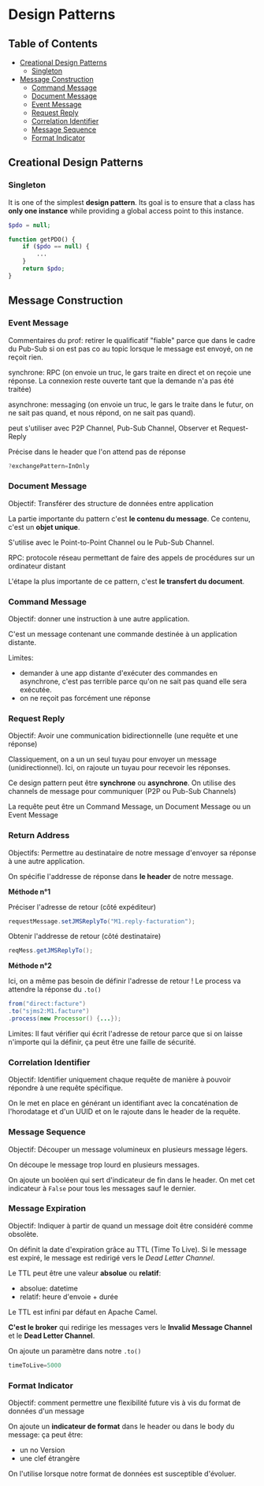 # Design Patterns

## Table of Contents

- [Creational Design Patterns](#creational-design-patterns)
    - [Singleton](#singleton)
- [Message Construction](#message-construction)
    - [Command Message](#command-message)
    - [Document Message](#document-message)
    - [Event Message](#event-message)
    - [Request Reply](#request-reply)
    - [Correlation Identifier](#correlation-identifier)
    - [Message Sequence](#message-sequence)
    - [Format Indicator](#format-indicator)

## Creational Design Patterns

### Singleton

It is one of the simplest **design pattern**. Its goal is to ensure that a class has **only one instance** while providing a global access point to this instance.

```php
$pdo = null;

function getPDO() {
    if ($pdo == null) {
        ...
    }
    return $pdo;
}
```

## Message Construction

### Event Message

Commentaires du prof: retirer le qualificatif "fiable" parce que dans le cadre du Pub-Sub si on est pas co au topic lorsque le message est envoyé, on ne reçoit rien.

synchrone: RPC (on envoie un truc, le gars traite en direct et on reçoie une réponse. La connexion reste ouverte tant que la demande n'a pas été traitée)

asynchrone: messaging (on envoie un truc, le gars le traite dans le futur, on ne sait pas quand, et nous répond, on ne sait pas quand).

peut s'utiliser avec P2P Channel, Pub-Sub Channel, Observer et Request-Reply

Précise dans le header que l'on attend pas de réponse
```java
?exchangePattern=InOnly
```

### Document Message

Objectif: Transférer des structure de données entre application

La partie importante du pattern c'est **le contenu du message**. Ce contenu, c'est un **objet unique**.

S'utilise avec le Point-to-Point Channel ou le Pub-Sub Channel.

RPC: protocole réseau permettant de faire des appels de procédures sur un ordinateur distant

L'étape la plus importante de ce pattern, c'est **le transfert du document**.

### Command Message

Objectif: donner une instruction à une autre application.

C'est un message contenant une commande destinée à un application distante.

Limites:
- demander à une app distante d'exécuter des commandes en asynchrone, c'est pas terrible parce qu'on ne sait pas quand elle sera exécutée.
- on ne reçoit pas forcément une réponse

### Request Reply

Objectif: Avoir une communication bidirectionnelle (une requête et une réponse)

Classiquement, on a un un seul tuyau pour envoyer un message (unidirectionnel). Ici, on rajoute un tuyau pour recevoir les réponses.

Ce design pattern peut être **synchrone** ou **asynchrone**. On utilise des channels de message pour communiquer (P2P ou Pub-Sub Channels)

La requête peut être un Command Message, un Document Message ou un Event Message

### Return Address

Objectifs: Permettre au destinataire de notre message d'envoyer sa réponse à une autre application.

On spécifie l'addresse de réponse dans **le header** de notre message.

**Méthode n°1**

Préciser l'adresse de retour (côté expéditeur)
```java
requestMessage.setJMSReplyTo("M1.reply-facturation");
```

Obtenir l'addresse de retour (côté destinataire)
```java
reqMess.getJMSReplyTo();
```

**Méthode n°2**

Ici, on a même pas besoin de définir l'adresse de retour !
Le process va attendre la réponse du `.to()`
```java
from("direct:facture")
.to("sjms2:M1.facture")
.process(new Processor() {...});
```

Limites: Il faut vérifier qui écrit l'adresse de retour parce que si on laisse n'importe qui la définir, ça peut être une faille de sécurité.

### Correlation Identifier

Objectif: Identifier uniquement chaque requête de manière à pouvoir répondre à une requête spécifique.

On le met en place en générant un identifiant avec la concaténation de l'horodatage et d'un UUID et on le rajoute dans le header de la requête.

### Message Sequence

Objectif: Découper un message volumineux en plusieurs message légers.

On découpe le message trop lourd en plusieurs messages.

On ajoute un booléen qui sert d'indicateur de fin dans le header. On met cet indicateur à `False` pour tous les messages sauf le dernier. 

### Message Expiration

Objectif: Indiquer à partir de quand un message doit être considéré comme obsolète.

On définit la date d'expiration grâce au TTL (Time To Live). Si le message est expiré, le message est redirigé vers le *Dead Letter Channel*.

Le TTL peut être une valeur **absolue** ou **relatif**:
- absolue: datetime
- relatif: heure d'envoie + durée

Le TTL est infini par défaut en Apache Camel.

**C'est le broker** qui redirige les messages vers le **Invalid Message Channel** et le **Dead Letter Channel**.

On ajoute un paramètre dans notre `.to()`
```java
timeToLive=5000
```

### Format Indicator

Objectif: comment permettre une flexibilité future vis à vis du format de données d'un message

On ajoute un **indicateur de format** dans le header ou dans le body du message: ça peut être:
- un no Version
- une clef étrangère

On l'utilise lorsque notre format de données est susceptible d'évoluer.